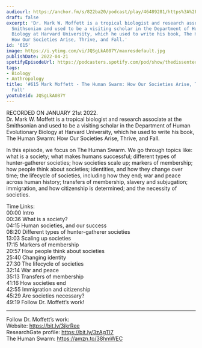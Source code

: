 ```yaml
---
audiourl: https://anchor.fm/s/822ba20/podcast/play/46489281/https%3A%2F%2Fd3ctxlq1ktw2nl.cloudfront.net%2Fstaging%2F2022-0-21%2F6cf49355-9e51-562b-f7c1-64138cb3966e.m4a
draft: false
excerpt: 'Dr. Mark W. Moffett is a tropical biologist and research associate at the
  Smithsonian and used to be a visiting scholar in the Department of Human Evolutionary
  Biology at Harvard University, which he used to write his book, The Human Swarm:
  How Our Societies Arise, Thrive, and Fall.'
id: '615'
image: https://i.ytimg.com/vi/JQSgLkA087Y/maxresdefault.jpg
publishDate: 2022-04-21
spotifyEpisodeUrl: https://podcasters.spotify.com/pod/show/thedissenter/episodes/615-Mark-Moffett---The-Human-Swarm-How-Our-Societies-Arise--Thrive--and-Fall-e1d9881
tags:
- Biology
- Anthropology
title: '#615 Mark Moffett - The Human Swarm: How Our Societies Arise, Thrive, and
  Fall'
youtubeid: JQSgLkA087Y
---
```

<div class="timelinks">

RECORDED ON JANUARY 21st 2022.  
Dr. Mark W. Moffett is a tropical biologist and research associate at the Smithsonian and used to be a visiting scholar in the Department of Human Evolutionary Biology at Harvard University, which he used to write his book, The Human Swarm: How Our Societies Arise, Thrive, and Fall.

In this episode, we focus on The Human Swarm. We go through topics like: what is a society; what makes humans successful; different types of hunter-gatherer societies; how societies scale up; markers of membership; how people think about societies; identities, and how they change over time; the lifecycle of societies, including how they end; war and peace across human history; transfers of membership, slavery and subjugation; immigration, and how citizenship is determined; and the necessity of societies.

Time Links:  
<time>00:00</time> Intro  
<time>00:36</time> What is a society?  
<time>04:15</time> Human societies, and our success  
<time>08:20</time> Different types of hunter-gatherer societies  
<time>13:03</time> Scaling up societies  
<time>17:15</time> Markers of membership  
<time>20:57</time> How people think about societies  
<time>25:40</time> Changing identity  
<time>27:30</time> The lifecycle of societies  
<time>32:14</time> War and peace  
<time>35:13</time> Transfers of membership  
<time>41:16</time> How societies end  
<time>42:55</time> Immigration and citizenship  
<time>45:29</time> Are societies necessary?  
<time>49:19</time> Follow Dr. Moffett’s work!

---

Follow Dr. Moffett’s work:  
Website: https://bit.ly/3jkrRee  
ResearchGate profile: https://bit.ly/3zAgTI7  
The Human Swarm: https://amzn.to/38hmWEC
</div>

